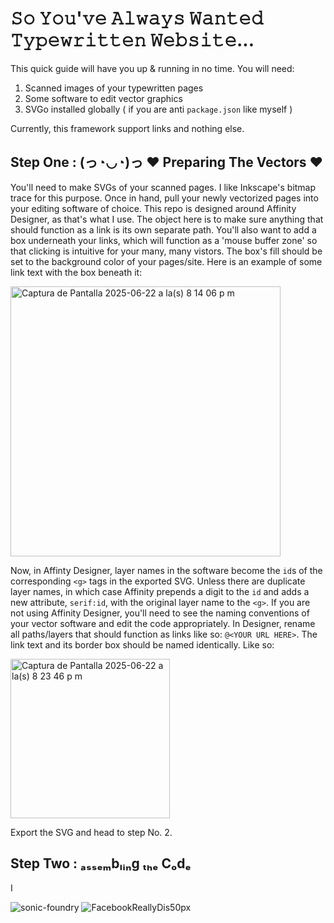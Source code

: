 # 𝚂𝚘 𝚈𝚘𝚞'𝚟𝚎 𝙰𝚕𝚠𝚊𝚢𝚜 𝚆𝚊𝚗𝚝𝚎𝚍 𝚃𝚢𝚙𝚎𝚠𝚛𝚒𝚝𝚝𝚎𝚗 𝚆𝚎𝚋𝚜𝚒𝚝𝚎...

This quick guide will have you up & running in no time. You will need:

1. Scanned images of your typewritten pages
2. Some software to edit vector graphics
3. SVGo installed globally ( if you are anti `package.json` like myself )

Currently, this framework support links and nothing else.

## Step One : (っ◔◡◔)っ ♥ Preparing The Vectors ♥

You'll need to make SVGs of your scanned pages. I like Inkscape's bitmap trace for this purpose. Once in hand, pull your newly vectorized pages into your editing software of choice. This repo is designed around Affinity Designer, as that's what I use. The object here is to make sure anything that should function as a link is its own separate path. You'll also want to add a box underneath your links, which will function as a 'mouse buffer zone' so that clicking is intuitive for your many, many vistors. The box's fill should be set to the background color of your pages/site. Here is an example of some link text with the box beneath it: 

<img width="432" alt="Captura de Pantalla 2025-06-22 a la(s) 8 14 06 p m" src="https://github.com/user-attachments/assets/ad30e79b-f61d-45f6-934b-196392718e38" />

Now, in Affinty Designer, layer names in the software become the `id`s of the corresponding `<g>` tags in the exported SVG. Unless there are duplicate layer names, in which case Affinity prepends a digit to the `id` and adds a new attribute, `serif:id`, with the original layer name to the `<g>`. If you are not using Affinity Designer, you'll need to see the naming conventions of your vector software and edit the code appropriately. In Designer, rename all paths/layers that should function as links like so: `@<YOUR URL HERE>`. The link text and its border box should be named identically. Like so:

<img width="255" alt="Captura de Pantalla 2025-06-22 a la(s) 8 23 46 p m" src="https://github.com/user-attachments/assets/21aa7cac-96f0-4d6d-9054-86434036acf0" />

Export the SVG and head to step No. 2.

## Step Two : ₐₛₛₑₘbₗᵢₙg ₜₕₑ Cₒdₑ

I

![sonic-foundry](https://github.com/user-attachments/assets/3772c7c5-f0e4-4106-8aa6-aea4fe34f836)
![FacebookReallyDis50px](https://github.com/user-attachments/assets/5ccc71c2-40f8-4850-8342-d34f27b32ae8)


